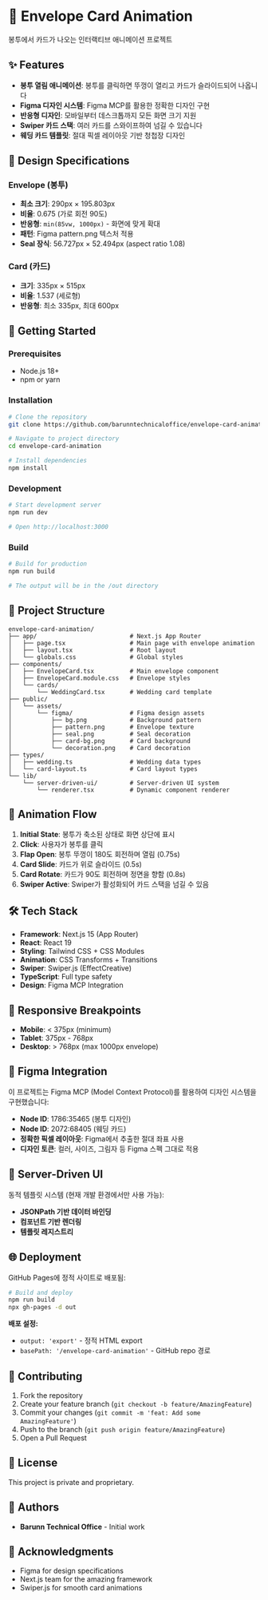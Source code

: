 # 📮 Envelope Card Animation

봉투에서 카드가 나오는 인터랙티브 애니메이션 프로젝트

## ✨ Features

- **봉투 열림 애니메이션**: 봉투를 클릭하면 뚜껑이 열리고 카드가 슬라이드되어 나옵니다
- **Figma 디자인 시스템**: Figma MCP를 활용한 정확한 디자인 구현
- **반응형 디자인**: 모바일부터 데스크톱까지 모든 화면 크기 지원
- **Swiper 카드 스택**: 여러 카드를 스와이프하여 넘길 수 있습니다
- **웨딩 카드 템플릿**: 절대 픽셀 레이아웃 기반 청첩장 디자인

## 🎨 Design Specifications

### Envelope (봉투)
- **최소 크기**: 290px × 195.803px
- **비율**: 0.675 (가로 회전 90도)
- **반응형**: `min(85vw, 1000px)` - 화면에 맞게 확대
- **패턴**: Figma pattern.png 텍스처 적용
- **Seal 장식**: 56.727px × 52.494px (aspect ratio 1.08)

### Card (카드)
- **크기**: 335px × 515px
- **비율**: 1.537 (세로형)
- **반응형**: 최소 335px, 최대 600px

## 🚀 Getting Started

### Prerequisites

- Node.js 18+
- npm or yarn

### Installation

```bash
# Clone the repository
git clone https://github.com/barunntechnicaloffice/envelope-card-animation.git

# Navigate to project directory
cd envelope-card-animation

# Install dependencies
npm install
```

### Development

```bash
# Start development server
npm run dev

# Open http://localhost:3000
```

### Build

```bash
# Build for production
npm run build

# The output will be in the /out directory
```

## 📁 Project Structure

```
envelope-card-animation/
├── app/                          # Next.js App Router
│   ├── page.tsx                  # Main page with envelope animation
│   ├── layout.tsx                # Root layout
│   └── globals.css               # Global styles
├── components/
│   ├── EnvelopeCard.tsx          # Main envelope component
│   ├── EnvelopeCard.module.css   # Envelope styles
│   └── cards/
│       └── WeddingCard.tsx       # Wedding card template
├── public/
│   └── assets/
│       └── figma/                # Figma design assets
│           ├── bg.png            # Background pattern
│           ├── pattern.png       # Envelope texture
│           ├── seal.png          # Seal decoration
│           ├── card-bg.png       # Card background
│           └── decoration.png    # Card decoration
├── types/
│   ├── wedding.ts                # Wedding data types
│   └── card-layout.ts            # Card layout types
└── lib/
    └── server-driven-ui/         # Server-driven UI system
        └── renderer.tsx          # Dynamic component renderer
```

## 🎯 Animation Flow

1. **Initial State**: 봉투가 축소된 상태로 화면 상단에 표시
2. **Click**: 사용자가 봉투를 클릭
3. **Flap Open**: 봉투 뚜껑이 180도 회전하며 열림 (0.75s)
4. **Card Slide**: 카드가 위로 슬라이드 (0.5s)
5. **Card Rotate**: 카드가 90도 회전하며 정면을 향함 (0.8s)
6. **Swiper Active**: Swiper가 활성화되어 카드 스택을 넘길 수 있음

## 🛠 Tech Stack

- **Framework**: Next.js 15 (App Router)
- **React**: React 19
- **Styling**: Tailwind CSS + CSS Modules
- **Animation**: CSS Transforms + Transitions
- **Swiper**: Swiper.js (EffectCreative)
- **TypeScript**: Full type safety
- **Design**: Figma MCP Integration

## 📱 Responsive Breakpoints

- **Mobile**: < 375px (minimum)
- **Tablet**: 375px - 768px
- **Desktop**: > 768px (max 1000px envelope)

## 🎨 Figma Integration

이 프로젝트는 Figma MCP (Model Context Protocol)를 활용하여 디자인 시스템을 구현했습니다:

- **Node ID**: 1786:35465 (봉투 디자인)
- **Node ID**: 2072:68405 (웨딩 카드)
- **정확한 픽셀 레이아웃**: Figma에서 추출한 절대 좌표 사용
- **디자인 토큰**: 컬러, 사이즈, 그림자 등 Figma 스펙 그대로 적용

## 📝 Server-Driven UI

동적 템플릿 시스템 (현재 개발 환경에서만 사용 가능):

- **JSONPath 기반 데이터 바인딩**
- **컴포넌트 기반 렌더링**
- **템플릿 레지스트리**

## 🌐 Deployment

GitHub Pages에 정적 사이트로 배포됨:

```bash
# Build and deploy
npm run build
npx gh-pages -d out
```

**배포 설정:**
- `output: 'export'` - 정적 HTML export
- `basePath: '/envelope-card-animation'` - GitHub repo 경로

## 🤝 Contributing

1. Fork the repository
2. Create your feature branch (`git checkout -b feature/AmazingFeature`)
3. Commit your changes (`git commit -m 'feat: Add some AmazingFeature'`)
4. Push to the branch (`git push origin feature/AmazingFeature`)
5. Open a Pull Request

## 📄 License

This project is private and proprietary.

## 👥 Authors

- **Barunn Technical Office** - Initial work

## 🙏 Acknowledgments

- Figma for design specifications
- Next.js team for the amazing framework
- Swiper.js for smooth card animations
